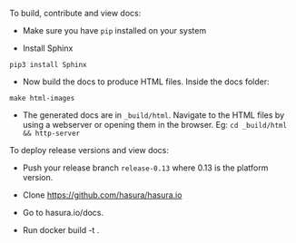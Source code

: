 To build, contribute and view docs:

* Make sure you have `pip` installed on your system

* Install Sphinx
```
pip3 install Sphinx
```

* Now build the docs to produce HTML files. Inside the docs folder:
```
make html-images
```

* The generated docs are in `_build/html`. Navigate to the HTML files by using
a webserver or opening them in the browser. Eg: ``cd _build/html && http-server``

To deploy release versions and view docs:

* Push your release branch `release-0.13` where 0.13 is the platform version.

* Clone https://github.com/hasura/hasura.io

* Go to hasura.io/docs.

* Run docker build -t <imageName> .
